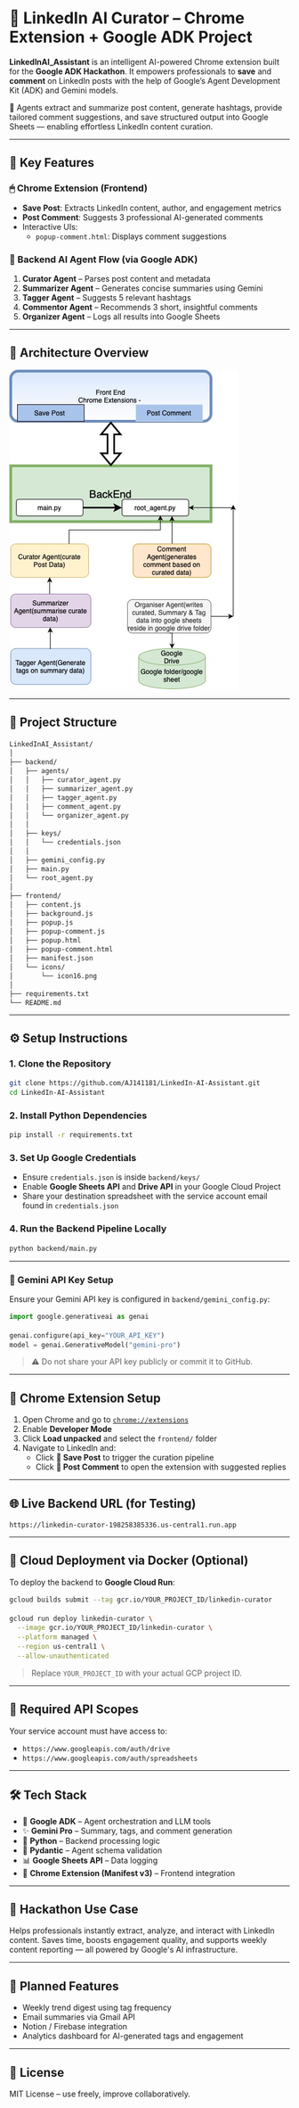 
# 🧠 LinkedIn AI Curator – Chrome Extension + Google ADK Project

**LinkedInAI_Assistant** is an intelligent AI-powered Chrome extension built for the **Google ADK Hackathon**. It empowers professionals to **save** and **comment** on LinkedIn posts with the help of Google’s Agent Development Kit (ADK) and Gemini models.

🧩 Agents extract and summarize post content, generate hashtags, provide tailored comment suggestions, and save structured output into Google Sheets — enabling effortless LinkedIn content curation.

---

## 🚀 Key Features

### 🖱 Chrome Extension (Frontend)
- **Save Post**: Extracts LinkedIn content, author, and engagement metrics
- **Post Comment**: Suggests 3 professional AI-generated comments
- Interactive UIs:
  - `popup-comment.html`: Displays comment suggestions

### 🤖 Backend AI Agent Flow (via Google ADK)
1. **Curator Agent** – Parses post content and metadata
2. **Summarizer Agent** – Generates concise summaries using Gemini
3. **Tagger Agent** – Suggests 5 relevant hashtags
4. **Commentor Agent** – Recommends 3 short, insightful comments
5. **Organizer Agent** – Logs all results into Google Sheets

---

## 🧱 Architecture Overview

![Architecture Diagram](LinkedInAI_Architecture_Integrated.jpg)

---

## 🧱 Project Structure

```plaintext
LinkedInAI_Assistant/
│
├── backend/
│   ├── agents/
│   │   ├── curator_agent.py
│   │   ├── summarizer_agent.py
│   │   ├── tagger_agent.py
│   │   ├── comment_agent.py
│   │   └── organizer_agent.py
│   │
│   ├── keys/
│   │   └── credentials.json
│   │
│   ├── gemini_config.py
│   ├── main.py
│   └── root_agent.py
│
├── frontend/
│   ├── content.js
│   ├── background.js
│   ├── popup.js
│   ├── popup-comment.js
│   ├── popup.html
│   ├── popup-comment.html
│   ├── manifest.json
│   └── icons/
│       └── icon16.png
│
├── requirements.txt
└── README.md
```

---

## ⚙️ Setup Instructions

### 1. Clone the Repository
```bash
git clone https://github.com/AJ141181/LinkedIn-AI-Assistant.git
cd LinkedIn-AI-Assistant
```

### 2. Install Python Dependencies
```bash
pip install -r requirements.txt
```

### 3. Set Up Google Credentials
- Ensure `credentials.json` is inside `backend/keys/`
- Enable **Google Sheets API** and **Drive API** in your Google Cloud Project
- Share your destination spreadsheet with the service account email found in `credentials.json`

### 4. Run the Backend Pipeline Locally
```bash
python backend/main.py
```

---

### 🔑 Gemini API Key Setup

Ensure your Gemini API key is configured in `backend/gemini_config.py`:

```python
import google.generativeai as genai

genai.configure(api_key="YOUR_API_KEY")
model = genai.GenerativeModel("gemini-pro")
```

> ⚠️ Do not share your API key publicly or commit it to GitHub.

---

## 🧩 Chrome Extension Setup

1. Open Chrome and go to [`chrome://extensions`](chrome://extensions)
2. Enable **Developer Mode**
3. Click **Load unpacked** and select the `frontend/` folder
4. Navigate to LinkedIn and:
   - Click **🔖 Save Post** to trigger the curation pipeline
   - Click **💬 Post Comment** to open the extension with suggested replies

---

## 🌐 Live Backend URL (for Testing)

```
https://linkedin-curator-198258385336.us-central1.run.app
```

---

## 🚀 Cloud Deployment via Docker (Optional)

To deploy the backend to **Google Cloud Run**:

```bash
gcloud builds submit --tag gcr.io/YOUR_PROJECT_ID/linkedin-curator

gcloud run deploy linkedin-curator \
  --image gcr.io/YOUR_PROJECT_ID/linkedin-curator \
  --platform managed \
  --region us-central1 \
  --allow-unauthenticated
```

> Replace `YOUR_PROJECT_ID` with your actual GCP project ID.

---

## 🔐 Required API Scopes

Your service account must have access to:

- `https://www.googleapis.com/auth/drive`
- `https://www.googleapis.com/auth/spreadsheets`

---

## 🛠 Tech Stack

- 🧠 **Google ADK** – Agent orchestration and LLM tools
- ✨ **Gemini Pro** – Summary, tags, and comment generation
- 🧩 **Python** – Backend processing logic
- 🧠 **Pydantic** – Agent schema validation
- 📊 **Google Sheets API** – Data logging
- 🧩 **Chrome Extension (Manifest v3)** – Frontend integration

---

## 🎯 Hackathon Use Case

Helps professionals instantly extract, analyze, and interact with LinkedIn content. Saves time, boosts engagement quality, and supports weekly content reporting — all powered by Google's AI infrastructure.

---

## 🔮 Planned Features

- Weekly trend digest using tag frequency
- Email summaries via Gmail API
- Notion / Firebase integration
- Analytics dashboard for AI-generated tags and engagement

---

## 📄 License

MIT License – use freely, improve collaboratively.
